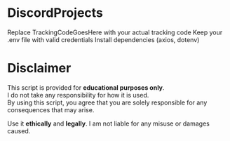 # DiscordProjects
Replace TrackingCodeGoesHere with your actual tracking code
Keep your .env file with valid credentials
Install dependencies (axios, dotenv)

# Disclaimer

This script is provided for **educational purposes only**.  
I do not take any responsibility for how it is used.  
By using this script, you agree that you are solely responsible for any consequences that may arise.  

Use it **ethically** and **legally**. I am not liable for any misuse or damages caused.  
